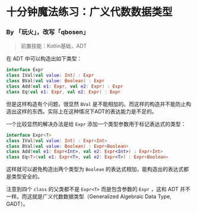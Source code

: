 # 十分钟魔法练习：广义代数数据类型

### By 「玩火」，改写「qbosen」

> 前置技能：Kotlin基础，ADT

在 ADT 中可以构造出如下类型：

```kotlin
interface Expr
class IVal(val value: Int) : Expr
class BVal(val value: Boolean) : Expr
class Add(val e1: Expr, val e2: Expr) : Expr
class Eq(val e1: Expr, val e2: Expr) : Expr
```

但是这样构造有个问题，很显然 `BVal` 是不能相加的。而这样的构造并不能防止构造出这样的东西。实际上在这种情况下ADT的表达能力是不足的。

一个比较显然的解决办法是给 `Expr` 添加一个类型参数用于标记表达式的类型：

```kotlin
interface Expr<T>
class IVal(val value: Int) : Expr<Int>
class BVal(val value: Boolean) : Expr<Boolean>
class Add(val e1: Expr<Int>, val e2: Expr<Int>) : Expr<Int>
class Eq<T>(val e1: Expr<T>, val e2: Expr<T>) : Expr<Boolean>
```

这样就可以避免构造出两个类型为 `Boolean` 的表达式相加，能构造出的表达式都是类型安全的。

注意到四个 `class` 的父类都不是 `Expr<T>` 而是包含参数的 `Expr` ，这和 ADT 并不一样。而这就是广义代数数据类型（Generalized Algebraic Data Type, GADT）。

